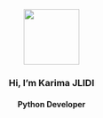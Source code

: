 <div id="header" align="center">
  <img src="https://media.giphy.com/media/HscDLzkO8EOTmgkhQP/giphy.gif" width="100"/><br>
  </div>
  <div id="body" align="center">
  <h3>  Hi, I’m Karima JLIDI  </h3>
  <h4> Python Developer </h4>
</div>

